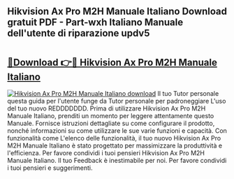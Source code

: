## Hikvision Ax Pro M2H Manuale Italiano Download gratuit PDF - Part-wxh Italiano Manuale dell'utente di riparazione updv5

# <h2><a href="http://dfdontn.blite.top/?on=Hikvision+Ax+Pro+M2H+Manuale+Italiano">🔗Download 👉🔴 Hikvision Ax Pro M2H Manuale Italiano</a></h2>

[![Hikvision Ax Pro M2H Manuale Italiano download](https://i.imgur.com/lujVjoI.png)](http://dfdontn.blite.top/?on=Hikvision+Ax+Pro+M2H+Manuale+Italiano)
Il tuo Tutor personale questa guida per l'utente funge da Tutor personale per padroneggiare L'uso del tuo nuovo REDDDDDDD. Prima di utilizzare Hikvision Ax Pro M2H Manuale Italiano, prenditi un momento per leggere attentamente questo Manuale. Fornisce istruzioni dettagliate su come configurare il prodotto, nonché informazioni su come utilizzare le sue varie funzioni e capacità. Con funzionalità come L'elenco delle funzionalità, il tuo nuovo Hikvision Ax Pro M2H Manuale Italiano è stato progettato per massimizzare la produttività e l'efficienza. Per favore condividi i tuoi pensieri Hikvision Ax Pro M2H Manuale Italiano. Il tuo Feedback è inestimabile per noi. Per favore condividi i tuoi pensieri e suggerimenti.
